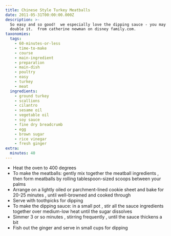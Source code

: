 ```yaml
---
title: Chinese Style Turkey Meatballs
date: 2011-05-31T00:00:00.000Z
description: >-
  So easy and so good!  we especially love the dipping sauce - you may want to
  double it.  from catherine newman on disney family.com.
taxonomies:
  tags:
    - 60-minutes-or-less
    - time-to-make
    - course
    - main-ingredient
    - preparation
    - main-dish
    - poultry
    - easy
    - turkey
    - meat
  ingredients:
    - ground turkey
    - scallions
    - cilantro
    - sesame oil
    - vegetable oil
    - soy sauce
    - fine dry breadcrumb
    - egg
    - brown sugar
    - rice vinegar
    - fresh ginger
extra:
  minutes: 40
---
```

 - Heat the oven to 400 degrees
 - To make the meatballs: gently mix together the meatball ingredients , then form meatballs by rolling tablespoon-sized scoops between your palms
 - Arrange on a lightly oiled or parchment-lined cookie sheet and bake for 20-25 minutes , until well-browned and cooked through
 - Serve with toothpicks for dipping
 - To make the dipping sauce: in a small pot , stir all the sauce ingredients together over medium-low heat until the sugar dissolves
 - Simmer 3 or so minutes , stirring frequently , until the sauce thickens a bit
 - Fish out the ginger and serve in small cups for dipping
